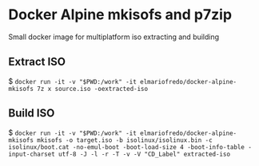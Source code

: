 Docker Alpine mkisofs and p7zip
===============================

Small docker image for multiplatform iso extracting and building

## Extract ISO

$ `docker run -it -v "$PWD:/work" -it elmariofredo/docker-alpine-mkisofs 7z x source.iso -oextracted-iso`

## Build ISO

$ `docker run -it -v "$PWD:/work" -it elmariofredo/docker-alpine-mkisofs mkisofs -o target.iso -b isolinux/isolinux.bin -c isolinux/boot.cat -no-emul-boot -boot-load-size 4 -boot-info-table -input-charset utf-8 -J -l -r -T -v -V "CD_Label" extracted-iso`
